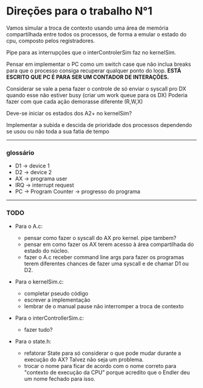 # Direções para o trabalho N°1
Vamos simular a troca de contexto usando uma área de memória compartilhada 
entre todos os processos, de forma a emular o estado do cpu, composto pelos registradores.

Pipe para as interrupções que o interControlerSim faz no kernelSim.

Pensar em implementar o PC como um switch case que não inclua breaks para que o processo consiga recuperar qualquer ponto do loop.
**ESTÁ ESCRITO QUE PC É PARA SER UM CONTADOR DE INTERAÇÕES.**

Considerar se vale a pena fazer o controle de só enviar o syscall pro DX quando esse não estiver busy (criar um work queue para os DX)
Poderia fazer com que cada ação demorasse diferente (R,W,X)

Deve-se iniciar os estados dos A2+ no kernelSim?

Implementar a subida e descida de prioridade dos processos dependendo
se usou ou não toda a sua fatia de tempo

---

### glossário
- D1 -> device 1
- D2 -> device 2
- AX -> programa user
- IRQ -> interrupt request
- PC -> Program Counter -> progresso do programa

---

### TODO
- Para o A.c:
  - pensar como fazer o syscall do AX pro kernel. pipe tambem?
  - pensar em como fazer os AX terem acesso à área compartilhada do estado do núcleo.
  - fazer o A.c receber command line args para fazer os programas terem diferentes chances de fazer uma syscall e de chamar D1 ou D2.


- Para o kernelSim.c:
  - completar pseudo código
  - escrever a implementação
  - lembrar de o manual pause não interromper a troca de contexto


- Para o interControllerSim.c:
  - fazer tudo?


- Para o state.h:
  - refatorar State para só considerar o que pode mudar durante a execução do AX? Talvez não seja um problema.
  - trocar o nome para ficar de acordo com o nome correto para "contexto de execução da CPU" porque acredito que o Endler deu um nome fechado para isso.